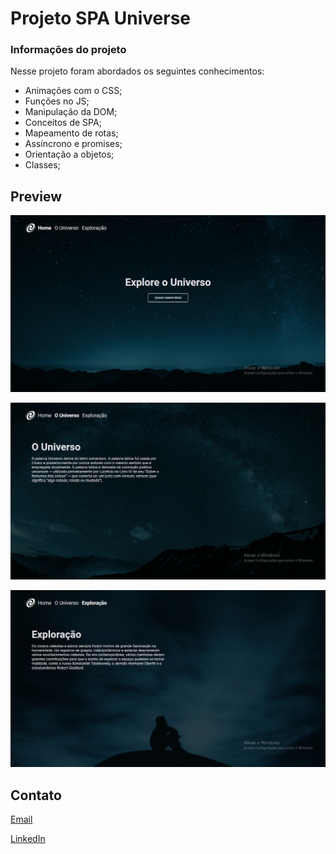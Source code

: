 # Projeto SPA Universe 

### Informações do projeto

Nesse projeto foram abordados os seguintes conhecimentos:

- Animações com o CSS;
- Funções no JS;
- Manipulação da DOM;
- Conceitos de SPA;
- Mapeamento de rotas;
- Assíncrono e promises;
- Orientação a objetos;
- Classes;

## Preview

![Preview 1 da página do SPA Universe](https://github.com/vini120889/SPA_Unviverse/blob/main/assets/preview%201.png)

![Preview 2 da página do SPA Universe](https://github.com/vini120889/SPA_Unviverse/blob/main/assets/preview%202.png)

![Preview 3 da página do SPA Universe](https://github.com/vini120889/SPA_Unviverse/blob/main/assets/preview%203.png)
## Contato

[Email](mailto:vini.cius@uol.com.br)

[LinkedIn](https://www.linkedin.com/in/vinicius-azevedo-de-carvalho-14701375/)
